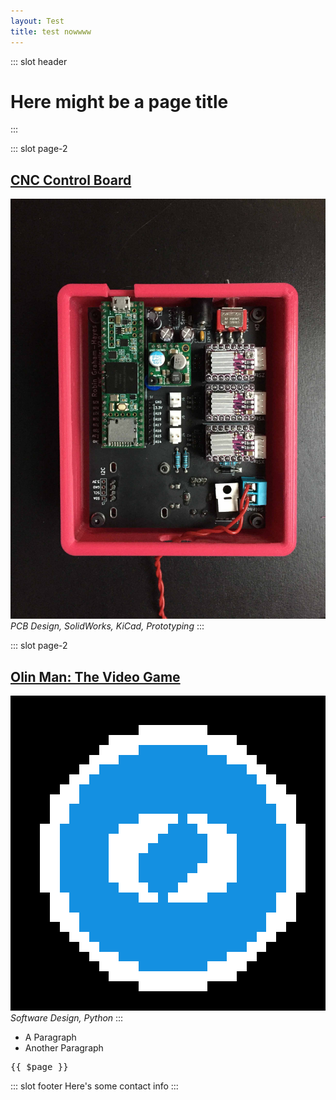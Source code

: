 ```yaml
---
layout: Test
title: test nowwww
---
```



::: slot header
# Here might be a page title
:::

::: slot page-2
## [CNC Control Board](./CNC_Board.md)
![alt](./media/CNC/CNC_Board.jpg)
*PCB Design, SolidWorks, KiCad, Prototyping*
:::

::: slot page-2
## [Olin Man: The Video Game](./Olin_Man.md)
![alt](./media/OlinMan/OlinMan.png)
*Software Design, Python*
:::

- A Paragraph
- Another Paragraph
<pre>{{ $page }}</pre>
::: slot footer
Here's some contact info
:::